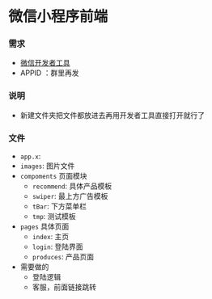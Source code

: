 # 微信小程序前端
### 需求
- [微信开发者工具](https://developers.weixin.qq.com/miniprogram/dev/devtools/download.html)
- APPID ：群里再发
### 说明
- 新建文件夹把文件都放进去再用开发者工具直接打开就行了
### 文件
- `app.x`:
- `images`: 图片文件
- `compoments`  页面模块
	- `recommend`: 具体产品模板
	- `swiper`: 最上方广告模板
	- `tBar`: 下方菜单栏
	- `tmp`: 测试模板
- `pages` 具体页面
	- `index`: 主页
	- `login`: 登陆界面
	- `produces`: 产品页面
- 需要做的
	- 登陆逻辑
	- 客服，前面链接跳转